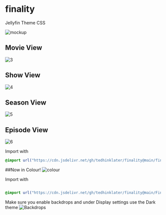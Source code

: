 # finality
Jellyfin Theme CSS

![mockup](https://i.imgur.com/eUmDkgG.png)

## Movie View

![3](https://i.imgur.com/gAUbEre.gif)

## Show View

![4](https://github.com/tedhinklater/finality/assets/66086488/833efa40-d98e-4bf8-9c12-09b49c761643)

## Season View

![5](https://github.com/tedhinklater/finality/assets/66086488/c270e2ad-a888-439f-b996-86fc129d8f58)

## Episode View

![6](https://i.imgur.com/Wk10ZsI.png)

Import with

```css
@import url("https://cdn.jsdelivr.net/gh/tedhinklater/finality@main/finality.css");

```

##Now in Colour!
![colour](https://github.com/tedhinklater/finality/assets/66086488/f3f2e2ce-b3ad-4997-9354-4f7ef9d20d83)

Import with

```css

@import url("https://cdn.jsdelivr.net/gh/tedhinklater/finality@main/Finality-Coloured");

```

Make sure you enable backdrops and under Display settings use the Dark theme
![Backdrops](https://i.imgur.com/18D9IO3.png)

